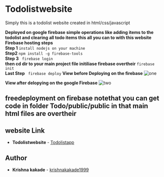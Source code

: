 # Todolistwebsite

Simply this is a todolist website created in html/css/javascript

<b>Deployed on google firebase </b>
<b>simple operations like adding items to the todolist and clearing all todo items this all you can to with this website </b>
<b>Firebase hosting steps</b>
<br><b>Step 1</b>
```install nodejs on your machine```
<br><b>Step2</b>
```npm install -g firebase-tools```
<br><b>Step 3</b>
``` firebase login```
<br><b>then cd dir to your main project file initiliase firebase overtheir</b>
```firebase init```
<br><b>Last Step</b>
``` firebase deploy```
<b>View before Deploying on the firebase</b>
<img src="https://github.com/krishnakakade1999/Todolistwebsite/blob/master/images/Annotation%202019-09-15%20211604.png" alt="one">

<b>View after delopying on the google Firebase</b>
<img src="https://github.com/krishnakakade1999/Todolistwebsite/blob/master/images/Annotation%202019-09-15%20211628.png" alt="two">

## freedeployment on firebase notethat you can get code in folder Todo/public/public in that main html files are overtheir

## website Link

* **Todolistwebsite**  - [Todolistapp](https://todo-37acc.firebaseapp.com/)




## Author

* **Krishna kakade**  - [krishnakakade1999](https://github.com/krishnakakade1999)
